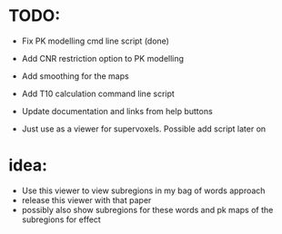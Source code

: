TODO:
====

- Fix PK modelling cmd line script (done)
- Add CNR restriction option to PK modelling
- Add smoothing for the maps
- Add T10 calculation command line script
- Update documentation and links from help buttons


- Just use as a viewer for supervoxels. Possible add script later on

# idea:

- Use this viewer to view subregions in my bag of words approach
- release this viewer with that paper
- possibly also show subregions for these words and pk maps of the subregions for effect
